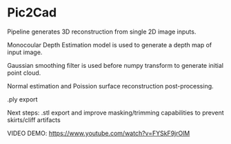 # Pic2Cad

Pipeline generates 3D reconstruction from single 2D image inputs. 

Monocoular Depth Estimation model is used to generate a depth map of input image. 

Gaussian smoothing filter is used before numpy transform to generate initial point cloud. 

Normal estimation and Poission surface reconstruction post-processing. 

.ply export 

Next steps: .stl export and improve masking/trimming capabilities to prevent skirts/cliff artifacts


VIDEO DEMO: https://www.youtube.com/watch?v=FYSkF9jrOlM

